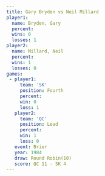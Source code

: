 ```yaml
---
title: Gary Bryden vs Neil Millard
player1:             
  name: Bryden, Gary 
  percent:           
  wins: 0            
  losses: 1          
player2:             
  name: Millard, Neil
  percent:           
  wins: 1            
  losses: 0          
games:
 - player1:          
     team: 'SK'      
     position: Fourth
     percent:        
     win: 0          
     loss: 1         
   player2:        
     team: 'QC'    
     position: Lead
     percent:      
     win: 1        
     loss: 0       
   event: Brier         
   year: 1984           
   draw: Round Robin(10)
   score: QC 11 - SK 4  
---
```


